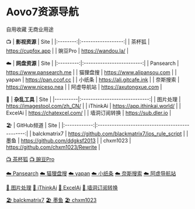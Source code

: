 # Aovo7资源导航
自用收藏 无商业用途

📺
| **影视资源** | Site               |
|:--------:|:------------------:|
| 茶杯狐      | https://cupfox.app |
| 豌豆Pro    | https://wandou.la/ |

☁️
| **网盘资源**  | Site                      |
|:---------:|:-------------------------:|
| Pansearch | https://www.pansearch.me  |
| 猫狸盘搜      | https://www.alipansou.com |
| yapan     | https://pan.ccof.cc       |
| 小纸条       | https://ali.gitcafe.ink   |
| 奈斯搜索      | https://www.niceso.nea    |
| 阿虚导航站     | https://axutongxue.com    |

🔧
| **杂乱工具** | Site                          |
|----------|:-----------------------------:|
| 图片处理     | https://imagestool.com/zh_CN/ |
| iThinkAi | https://app.ithinkai.world/   |
| ExcelAi  | https://chatexcel.com/        |
| 墙洞订阅转换   | https://sub.dler.io           |

🏖️
| GitHub频道     | Site                                            |
|:------------:|:-----------------------------------------------:|
| balckmatrix7 | https://github.com/blackmatrix7/ios_rule_script |
| 墨鱼           | https://github.com/ddgksf2013                   |
| chxm1023     | https://github.com/chxm1023/Rewrite             |


[📺 茶杯狐](https://cupfox.app)    [📺 豌豆Pro](https://wandou.la/)

[☁️ Pansearch](https://www.pansearch.me)    [☁️ 猫狸盘搜](https://www.alipansou.com)
[☁️ yapan](https://pan.ccof.cc)    [☁️ 小纸条](https://ali.gitcafe.ink)
[☁️ 奈斯搜索](https://www.niceso.nea)    [☁️ 阿虚导航站](https://axutongxue.com)

[🔧 图片处理](https://imagestool.com/zh_CN/)    [🔧 iThinkAi](https://app.ithinkai.world/)
[🔧 ExcelAi](https://chatexcel.com/)    [🔧 墙洞订阅转换](https://sub.dler.io)

[🏖️ balckmatrix7](https://github.com/blackmatrix7/ios_rule_script)    [🏖️ 墨鱼](https://github.com/ddgksf2013)
[🏖️ chxm1023](https://github.com/chxm1023/Rewrite)












